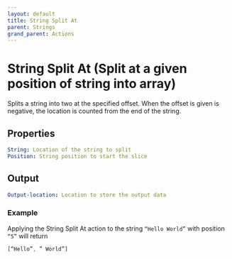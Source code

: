 ```yaml
---
layout: default
title: String Split At
parent: Strings
grand_parent: Actions
---
```

# String Split At (Split at a given position of string into array)
Splits a string into two at the specified offset. When the offset is given is negative, the location is counted from the end of the string.

## Properties
```yaml
String: Location of the string to split
Position: String position to start the slice
```

## Output
```yaml
Output-location: Location to store the output data
```

### Example
Applying the String Split At action to the string `“Hello World”` with position `“5”` will return
```js
[“Hello”, ” World”]
```

